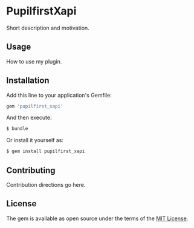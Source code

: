 # PupilfirstXapi
Short description and motivation.

## Usage
How to use my plugin.

## Installation
Add this line to your application's Gemfile:

```ruby
gem 'pupilfirst_xapi'
```

And then execute:
```bash
$ bundle
```

Or install it yourself as:
```bash
$ gem install pupilfirst_xapi
```

## Contributing
Contribution directions go here.

## License
The gem is available as open source under the terms of the [MIT License](https://opensource.org/licenses/MIT).
